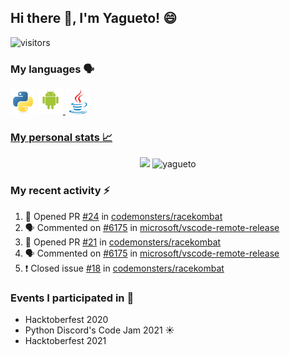 ## Hi there 👋, I'm Yagueto! 😄


![visitors](https://visitor-badge-reloaded.herokuapp.com/badge?page_id=yagueto_fina&style=for-the-badge)

### My languages 🗣️

<p align="left"> <img src="https://raw.githubusercontent.com/devicons/devicon/master/icons/python/python-original.svg" alt="python" width="40" height="40"/> </a> <a href="https://developer.android.com" target="_blank"> <img src="https://raw.githubusercontent.com/devicons/devicon/master/icons/android/android-original-wordmark.svg" alt="android" width="40" height="40"/> </a> <a href="https://www.java.com" target="_blank"> <img src="https://raw.githubusercontent.com/devicons/devicon/master/icons/java/java-original.svg" alt="java" width="40" height="40"/> </a> <a href="https://www.linux.org/" target="_blank"> </a> <a href="https://www.python.org" target="_blank"> </p>

### My personal stats 📈
<div align="center"> 
  <a>
    <img src=https://github-readme-stats.vercel.app/api?username=yagueto&count_private=true&show_icons=true width=50%></img>
  </a>
  <img src="https://github-readme-streak-stats.herokuapp.com/?user=yagueto" alt="yagueto" width=49% />
</div>


### My recent activity ⚡

  <!--START_SECTION:activity-->
1. 💪 Opened PR [#24](https://github.com/codemonsters/racekombat/pull/24) in [codemonsters/racekombat](https://github.com/codemonsters/racekombat)
2. 🗣 Commented on [#6175](https://github.com/microsoft/vscode-remote-release/issues/6175) in [microsoft/vscode-remote-release](https://github.com/microsoft/vscode-remote-release)
3. 💪 Opened PR [#21](https://github.com/codemonsters/racekombat/pull/21) in [codemonsters/racekombat](https://github.com/codemonsters/racekombat)
4. 🗣 Commented on [#6175](https://github.com/microsoft/vscode-remote-release/issues/6175) in [microsoft/vscode-remote-release](https://github.com/microsoft/vscode-remote-release)
5. ❗️ Closed issue [#18](https://github.com/codemonsters/racekombat/issues/18) in [codemonsters/racekombat](https://github.com/codemonsters/racekombat)
  <!--END_SECTION:activity-->
  

### Events I participated in 📆

- Hacktoberfest 2020
- Python Discord's Code Jam 2021 ☀️
- Hacktoberfest 2021


